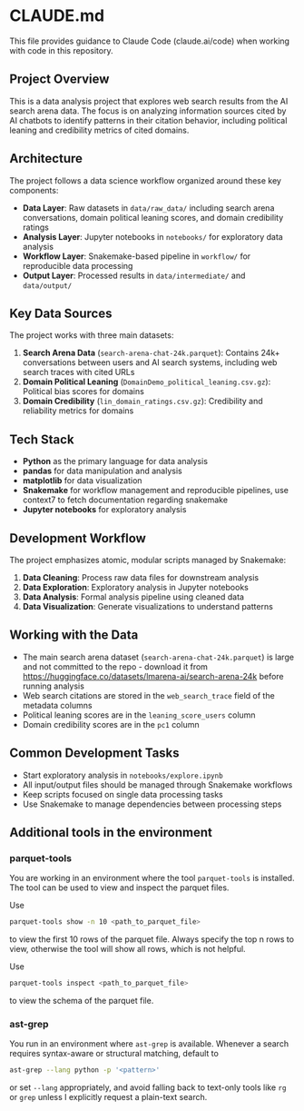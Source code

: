 # CLAUDE.md

This file provides guidance to Claude Code (claude.ai/code) when working with code in this repository.

## Project Overview

This is a data analysis project that explores web search results from the AI search arena data.
The focus is on analyzing information sources cited by AI chatbots to identify patterns in their citation behavior, including political leaning and credibility metrics of cited domains.

## Architecture

The project follows a data science workflow organized around these key components:

- **Data Layer**: Raw datasets in `data/raw_data/` including search arena conversations, domain political leaning scores, and domain credibility ratings
- **Analysis Layer**: Jupyter notebooks in `notebooks/` for exploratory data analysis
- **Workflow Layer**: Snakemake-based pipeline in `workflow/` for reproducible data processing
- **Output Layer**: Processed results in `data/intermediate/` and `data/output/`

## Key Data Sources

The project works with three main datasets:

1. **Search Arena Data** (`search-arena-chat-24k.parquet`): Contains 24k+ conversations between users and AI search systems, including web search traces with cited URLs
2. **Domain Political Leaning** (`DomainDemo_political_leaning.csv.gz`): Political bias scores for domains
3. **Domain Credibility** (`lin_domain_ratings.csv.gz`): Credibility and reliability metrics for domains

## Tech Stack

- **Python** as the primary language for data analysis
- **pandas** for data manipulation and analysis
- **matplotlib** for data visualization
- **Snakemake** for workflow management and reproducible pipelines, use context7 to fetch documentation regarding snakemake
- **Jupyter notebooks** for exploratory analysis

## Development Workflow

The project emphasizes atomic, modular scripts managed by Snakemake:

1. **Data Cleaning**: Process raw data files for downstream analysis
2. **Data Exploration**: Exploratory analysis in Jupyter notebooks
3. **Data Analysis**: Formal analysis pipeline using cleaned data
4. **Data Visualization**: Generate visualizations to understand patterns

## Working with the Data

- The main search arena dataset (`search-arena-chat-24k.parquet`) is large and not committed to the repo - download it from https://huggingface.co/datasets/lmarena-ai/search-arena-24k before running analysis
- Web search citations are stored in the `web_search_trace` field of the metadata columns
- Political leaning scores are in the `leaning_score_users` column
- Domain credibility scores are in the `pc1` column

## Common Development Tasks

- Start exploratory analysis in `notebooks/explore.ipynb`
- All input/output files should be managed through Snakemake workflows
- Keep scripts focused on single data processing tasks
- Use Snakemake to manage dependencies between processing steps

## Additional tools in the environment

### parquet-tools

You are working in an environment where the tool `parquet-tools` is installed.
The tool can be used to view and inspect the parquet files.

Use

```bash
parquet-tools show -n 10 <path_to_parquet_file>
```

to view the first 10 rows of the parquet file.
Always specify the top n rows to view, otherwise the tool will show all rows, which is not helpful.

Use

```bash
parquet-tools inspect <path_to_parquet_file>
```

to view the schema of the parquet file.

### ast-grep

You run in an environment where `ast-grep` is available.
Whenever a search requires syntax-aware or structural matching, default to

```bash
ast-grep --lang python -p '<pattern>'
```

or set `--lang` appropriately, and avoid falling back to text-only tools like `rg` or `grep` unless I explicitly request a plain-text search.
